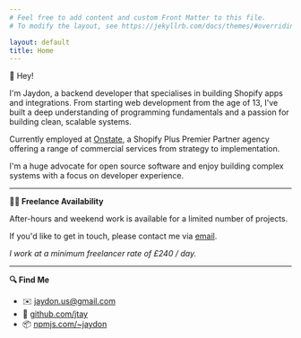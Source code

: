 ```yaml
---
# Feel free to add content and custom Front Matter to this file.
# To modify the layout, see https://jekyllrb.com/docs/themes/#overriding-theme-defaults

layout: default
title: Home
---
```

👋 Hey! 

I'm Jaydon, a backend developer that specialises in building Shopify apps and integrations. From starting web development from the age of 13, I've built a deep understanding of programming fundamentals and a passion for building clean, scalable systems. 

Currently employed at [Onstate](https://onstate.co.uk), a Shopify Plus Premier Partner agency offering a range of commercial services from strategy to implementation.

I'm a huge advocate for open source software and enjoy building complex systems with a focus on developer experience.

---

**🧑‍💻 Freelance Availability**

After-hours and weekend work is available for a limited number of projects.

If you'd like to get in touch, please contact me via [email](mailto:hi@jtay.co.uk).

*I work at a minimum freelancer rate of £240 / day.*

---

**🔍 Find Me**
- ✉️ [jaydon.us@gmail.com](mailto:jaydon.us@gmail.com)
- 🐙 [github.com/jtay](https://github.com/jtay)
- 📦 [npmjs.com/~jaydon](https://www.npmjs.com/~jaydon)
